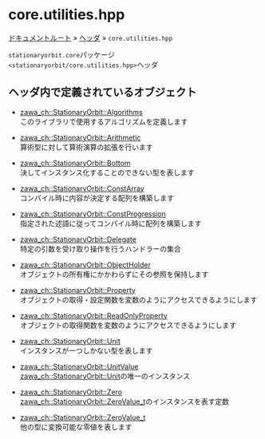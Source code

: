 # core.utilities.hpp

[ドキュメントルート](../../index.md) » [ヘッダ](../index.md) » `core.utilities.hpp`

`stationaryorbit.core`パッケージ  
`<stationaryorbit/core.utilities.hpp>`ヘッダ  

## ヘッダ内で定義されているオブジェクト

- [zawa_ch::StationaryOrbit::Algorithms](../../objects/core/algorithms.md)  
    このライブラリで使用するアルゴリズムを定義します

- [zawa_ch::StationaryOrbit::Arithmetic](../../objects/core/arithmetic.md)  
    算術型に対して算術演算の拡張を行います

- [zawa_ch::StationaryOrbit::Bottom](../../objects/core/bottom.md)  
    決してインスタンス化することのできない型を表します

- [zawa_ch::StationaryOrbit::ConstArray](../../objects/core/constarray.md)  
    コンパイル時に内容が決定する配列を構築します

- [zawa_ch::StationaryOrbit::ConstProgression](../../objects/core/constprogression.md)  
    指定された述語に従ってコンパイル時に配列を構築します

- [zawa_ch::StationaryOrbit::Delegate](../../objects/core/delegate.md)  
    特定の引数を受け取り操作を行うハンドラーの集合

- [zawa_ch::StationaryOrbit::ObjectHolder](../../objects/core/objectholder.md)  
    オブジェクトの所有権にかかわらずにその参照を保持します

- [zawa_ch::StationaryOrbit::Property](../../objects/core/property.md)  
    オブジェクトの取得・設定関数を変数のようにアクセスできるようにします

- [zawa_ch::StationaryOrbit::ReadOnlyProperty](../../objects/core/readonlyproperty.md)  
    オブジェクトの取得関数を変数のようにアクセスできるようにします

- [zawa_ch::StationaryOrbit::Unit](../../objects/core/unit.md)  
    インスタンスが一つしかない型を表します

- [zawa_ch::StationaryOrbit::UnitValue](../../objects/core/unitvalue.md)  
    [zawa_ch::StationaryOrbit::Unit](../../objects/core/unit.md)の唯一のインスタンス

- [zawa_ch::StationaryOrbit::Zero](../../objects/core/zero.md)  
    [zawa_ch::StationaryOrbit::ZeroValue_t](../../objects/core/zerovalue.md)のインスタンスを表す定数

- [zawa_ch::StationaryOrbit::ZeroValue_t](../../objects/core/zerovalue.md)  
    他の型に変換可能な零値を表します
